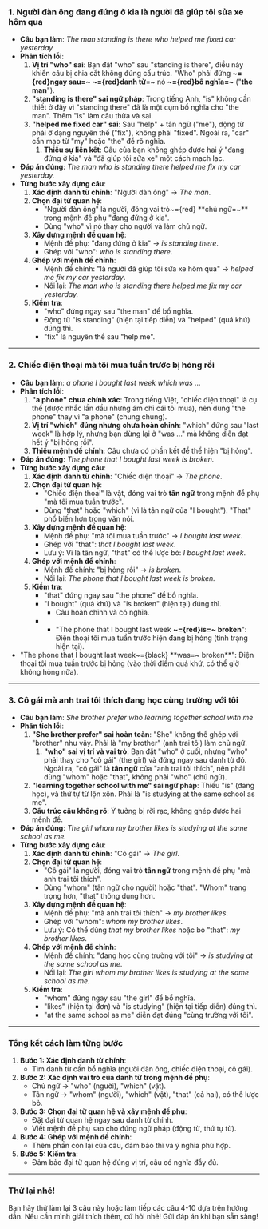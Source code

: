 ### 1. Người đàn ông đang đứng ở kia là người đã giúp tôi sửa xe hôm qua

- **Câu bạn làm**: _The man standing is there who helped me fixed car yesterday_
- **Phân tích lỗi**:
    1. **Vị trí "who" sai**: Bạn đặt "who" sau "standing is there", điều này khiến câu bị chia cắt không đúng cấu trúc. "Who" phải đứng **~={red}ngay sau=~** **~={red}danh từ**=~ nó **~={red}bổ nghĩa=~** ("**the man**").
    2. **"standing is there" sai ngữ pháp**: Trong tiếng Anh, "is" không cần thiết ở đây vì "standing there" đã là một cụm bổ nghĩa cho "the man". Thêm "is" làm câu thừa và sai.
    3. **"helped me fixed car" sai**: Sau "help" + tân ngữ ("me"), động từ phải ở dạng nguyên thể ("fix"), không phải "fixed". Ngoài ra, "car" cần mạo từ "my" hoặc "the" để rõ nghĩa.
	    1. **Thiếu sự liên kết**: Câu của bạn không ghép được hai ý "đang đứng ở kia" và "đã giúp tôi sửa xe" một cách mạch lạc.
- **Đáp án đúng**: _The man who is standing there helped me fix my car yesterday._
- **Từng bước xây dựng câu**:
    1. **Xác định danh từ chính**: "Người đàn ông" → _The man_.
    2. **Chọn đại từ quan hệ**:
        - "Người đàn ông" là người, đóng vai trò~={red} **chủ ngữ=~** trong mệnh đề phụ "đang đứng ở kia".
        - Dùng "who" vì nó thay cho người và làm chủ ngữ.
    3. **Xây dựng mệnh đề quan hệ**:
        - Mệnh đề phụ: "đang đứng ở kia" → _is standing there_.
        - Ghép với "who": _who is standing there_.
    4. **Ghép với mệnh đề chính**:
        - Mệnh đề chính: "là người đã giúp tôi sửa xe hôm qua" → _helped me fix my car yesterday_.
        - Nối lại: _The man who is standing there helped me fix my car yesterday._
    5. **Kiểm tra**:
        - "who" đứng ngay sau "the man" để bổ nghĩa.
        - Động từ "is standing" (hiện tại tiếp diễn) và "helped" (quá khứ) đúng thì.
        - "fix" là nguyên thể sau "help me".

---

### 2. Chiếc điện thoại mà tôi mua tuần trước bị hỏng rồi

- **Câu bạn làm**: _a phone I bought last week which was ..._
- **Phân tích lỗi**:
    1. **"a phone" chưa chính xác**: Trong tiếng Việt, "chiếc điện thoại" là cụ thể (được nhắc lần đầu nhưng ám chỉ cái tôi mua), nên dùng "the phone" thay vì "a phone" (chung chung).
    2. **Vị trí "which" đúng nhưng chưa hoàn chỉnh**: "which" đứng sau "last week" là hợp lý, nhưng bạn dừng lại ở "was ..." mà không diễn đạt hết ý "bị hỏng rồi".
    3. **Thiếu mệnh đề chính**: Câu chưa có phần kết để thể hiện "bị hỏng".
- **Đáp án đúng**: _The phone that I bought last week is broken._
- **Từng bước xây dựng câu**:
    1. **Xác định danh từ chính**: "Chiếc điện thoại" → _The phone_.
    2. **Chọn đại từ quan hệ**:
        - "Chiếc điện thoại" là vật, đóng vai trò **tân ngữ** trong mệnh đề phụ "mà tôi mua tuần trước".
        - Dùng "that" hoặc "which" (vì là tân ngữ của "I bought"). "That" phổ biến hơn trong văn nói.
    3. **Xây dựng mệnh đề quan hệ**:
        - Mệnh đề phụ: "mà tôi mua tuần trước" → _I bought last week_.
        - Ghép với "that": _that I bought last week_.
        - Lưu ý: Vì là tân ngữ, "that" có thể lược bỏ: _I bought last week_.
    4. **Ghép với mệnh đề chính**:
        - Mệnh đề chính: "bị hỏng rồi" → _is broken_.
        - Nối lại: _The phone that I bought last week is broken._
    5. **Kiểm tra**:
        - "that" đứng ngay sau "the phone" để bổ nghĩa.
        - "I bought" (quá khứ) và "is broken" (hiện tại) đúng thì.
	        - Câu hoàn chỉnh và có nghĩa.
        - - "The phone that I bought last week **~={red}is=~ broken**": Điện thoại tôi mua tuần trước hiện đang bị hỏng (tình trạng hiện tại).
- "The phone that I bought last week~={black} **was=~ broken**": Điện thoại tôi mua tuần trước bị hỏng (vào thời điểm quá khứ, có thể giờ không hỏng nữa).

---

### 3. Cô gái mà anh trai tôi thích đang học cùng trường với tôi

- **Câu bạn làm**: _She brother prefer who learning together school with me_
- **Phân tích lỗi**:
    1. **"She brother prefer" sai hoàn toàn**: "She" không thể ghép với "brother" như vậy. Phải là "my brother" (anh trai tôi) làm chủ ngữ.
	    1. **"who" sai vị trí và vai trò**: Bạn đặt "who" ở cuối, nhưng "who" phải thay cho "cô gái" (the girl) và đứng ngay sau danh từ đó. Ngoài ra, "cô gái" là **tân ngữ** của "anh trai tôi thích", nên phải dùng "whom" hoặc "that", không phải "who" (chủ ngữ).
    2. **"learning together school with me" sai ngữ pháp**: Thiếu "is" (đang học), và thứ tự từ lộn xộn. Phải là "is studying at the same school as me".
    3. **Cấu trúc câu không rõ**: Ý tưởng bị rời rạc, không ghép được hai mệnh đề.
- **Đáp án đúng**: _The girl whom my brother likes is studying at the same school as me._
- **Từng bước xây dựng câu**:
    1. **Xác định danh từ chính**: "Cô gái" → _The girl_.
    2. **Chọn đại từ quan hệ**:
        - "Cô gái" là người, đóng vai trò **tân ngữ** trong mệnh đề phụ "mà anh trai tôi thích".
        - Dùng "whom" (tân ngữ cho người) hoặc "that". "Whom" trang trọng hơn, "that" thông dụng hơn.
    3. **Xây dựng mệnh đề quan hệ**:
        - Mệnh đề phụ: "mà anh trai tôi thích" → _my brother likes_.
        - Ghép với "whom": _whom my brother likes_.
        - Lưu ý: Có thể dùng _that my brother likes_ hoặc bỏ "that": _my brother likes_.
    4. **Ghép với mệnh đề chính**:
        - Mệnh đề chính: "đang học cùng trường với tôi" → _is studying at the same school as me_.
        - Nối lại: _The girl whom my brother likes is studying at the same school as me._
    5. **Kiểm tra**:
        - "whom" đứng ngay sau "the girl" để bổ nghĩa.
        - "likes" (hiện tại đơn) và "is studying" (hiện tại tiếp diễn) đúng thì.
        - "at the same school as me" diễn đạt đúng "cùng trường với tôi".

---

### Tổng kết cách làm từng bước

1. **Bước 1: Xác định danh từ chính**:
    - Tìm danh từ cần bổ nghĩa (người đàn ông, chiếc điện thoại, cô gái).
2. **Bước 2: Xác định vai trò của danh từ trong mệnh đề phụ**:
    - Chủ ngữ → "who" (người), "which" (vật).
    - Tân ngữ → "whom" (người), "which" (vật), "that" (cả hai), có thể lược bỏ.
3. **Bước 3: Chọn đại từ quan hệ và xây mệnh đề phụ**:
    - Đặt đại từ quan hệ ngay sau danh từ chính.
    - Viết mệnh đề phụ sao cho đúng ngữ pháp (động từ, thứ tự từ).
4. **Bước 4: Ghép với mệnh đề chính**:
    - Thêm phần còn lại của câu, đảm bảo thì và ý nghĩa phù hợp.
5. **Bước 5: Kiểm tra**:
    - Đảm bảo đại từ quan hệ đúng vị trí, câu có nghĩa đầy đủ.

---

### Thử lại nhé!

Bạn hãy thử làm lại 3 câu này hoặc làm tiếp các câu 4-10 dựa trên hướng dẫn. Nếu cần mình giải thích thêm, cứ hỏi nhé! Gửi đáp án khi bạn sẵn sàng!